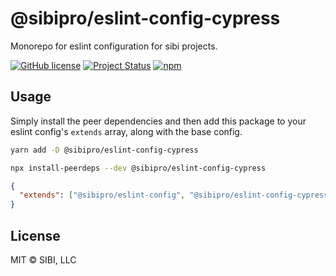 # @sibipro/eslint-config-cypress

Monorepo for eslint configuration for sibi projects.

[![GitHub license](https://img.shields.io/badge/license-MIT-blue.svg)](https://raw.githubusercontent.com/w33ble/eslint-config-sibi-web/master/LICENSE)
[![Project Status](https://img.shields.io/badge/status-stable-limegreen.svg)](https://nodejs.org/api/documentation.html#documentation_stability_index)
[![npm](https://img.shields.io/npm/v/@sibipro/eslint-config-cypress.svg)](https://www.npmjs.com/package/@sibipro/eslint-config-cypress)

## Usage

Simply install the peer dependencies and then add this package to your eslint config's `extends` array, along with the base config.

```sh
yarn add -D @sibipro/eslint-config-cypress

npx install-peerdeps --dev @sibipro/eslint-config-cypress
```

```json
{
  "extends": ["@sibipro/eslint-config", "@sibipro/eslint-config-cypress"]
}
```

## License

MIT © SIBI, LLC
